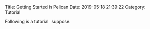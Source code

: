 Title: Getting Started in Pelican
Date: 2019-05-18 21:39:22
Category: Tutorial

Following is a tutorial I suppose.
